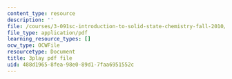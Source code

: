 ```yaml
---
content_type: resource
description: ''
file: /courses/3-091sc-introduction-to-solid-state-chemistry-fall-2010/488d19658fea98e089d17faa6951552c_KlI1duF4K9o.pdf
file_type: application/pdf
learning_resource_types: []
ocw_type: OCWFile
resourcetype: Document
title: 3play pdf file
uid: 488d1965-8fea-98e0-89d1-7faa6951552c
---
```

